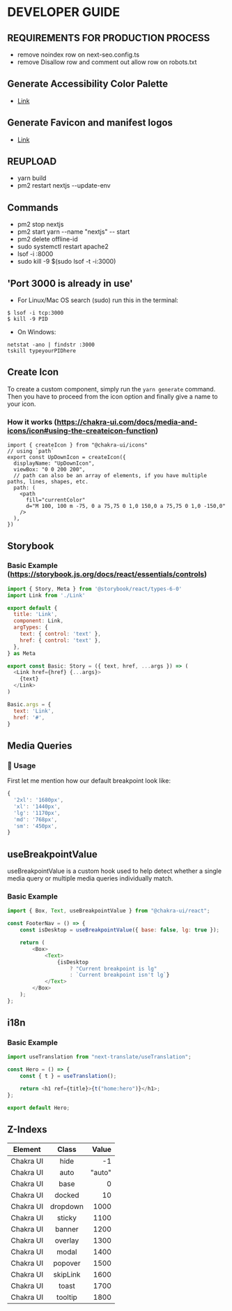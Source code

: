 # DEVELOPER GUIDE

## REQUIREMENTS FOR PRODUCTION PROCESS

-   remove noindex row on next-seo.config.ts
-   remove Disallow row and comment out allow row on robots.txt

## Generate Accessibility Color Palette

-   [Link](https://smart-swatch.netlify.app/#1a44ff)

## Generate Favicon and manifest logos

-   [Link](https://favicon.io/favicon-converter/)

## REUPLOAD

-   yarn build
-   pm2 restart nextjs --update-env

## Commands

-   pm2 stop nextjs
-   pm2 start yarn --name "nextjs" -- start
-   pm2 delete offline-id
-   sudo systemctl restart apache2
-   lsof -i :8000
-   sudo kill -9 $(sudo lsof -t -i:3000)

## 'Port 3000 is already in use'

-   For Linux/Mac OS search (sudo) run this in the terminal:

```
$ lsof -i tcp:3000
$ kill -9 PID
```

-   On Windows:

```
netstat -ano | findstr :3000
tskill typeyourPIDhere
```

## Create Icon

To create a custom component, simply run the `yarn generate` command. Then you have to proceed from the icon option and finally give a name to your icon.

### How it works (<https://chakra-ui.com/docs/media-and-icons/icon#using-the-createicon-function>)

```JS
import { createIcon } from "@chakra-ui/icons"
// using `path`
export const UpDownIcon = createIcon({
  displayName: "UpDownIcon",
  viewBox: "0 0 200 200",
  // path can also be an array of elements, if you have multiple paths, lines, shapes, etc.
  path: (
    <path
      fill="currentColor"
      d="M 100, 100 m -75, 0 a 75,75 0 1,0 150,0 a 75,75 0 1,0 -150,0"
    />
  ),
})
```

## Storybook

### Basic Example (<https://storybook.js.org/docs/react/essentials/controls>)

```js
import { Story, Meta } from '@storybook/react/types-6-0'
import Link from './Link'

export default {
  title: 'Link',
  component: Link,
  argTypes: {
    text: { control: 'text' },
    href: { control: 'text' },
  },
} as Meta

export const Basic: Story = ({ text, href, ...args }) => (
  <Link href={href} {...args}>
    {text}
  </Link>
)

Basic.args = {
  text: 'Link',
  href: '#',
}
```

## Media Queries

### 🍃 Usage

First let me mention how our default breakpoint look like:

```javascript
{
  '2xl': '1680px',
  'xl': '1440px',
  'lg': '1170px',
  'md': '768px',
  'sm': '450px',
}
```

## useBreakpointValue

useBreakpointValue is a custom hook used to help detect whether a single media query or multiple media queries individually match.

### Basic Example

```js
import { Box, Text, useBreakpointValue } from "@chakra-ui/react";

const FooterNav = () => {
    const isDesktop = useBreakpointValue({ base: false, lg: true });

    return (
        <Box>
            <Text>
                {isDesktop
                    ? "Current breakpoint is lg"
                    : `Current breakpoint isn't lg`}
            </Text>
        </Box>
    );
};
```

## i18n

### Basic Example

```js
import useTranslation from "next-translate/useTranslation";

const Hero = () => {
    const { t } = useTranslation();

    return <h1 ref={title}>{t("home:hero")}</h1>;
};

export default Hero;
```

## Z-Indexs

| Element   |  Class   |  Value |
| --------- | :------: | -----: |
| Chakra UI |   hide   |     -1 |
| Chakra UI |   auto   | "auto" |
| Chakra UI |   base   |      0 |
| Chakra UI |  docked  |     10 |
| Chakra UI | dropdown |   1000 |
| Chakra UI |  sticky  |   1100 |
| Chakra UI |  banner  |   1200 |
| Chakra UI | overlay  |   1300 |
| Chakra UI |  modal   |   1400 |
| Chakra UI | popover  |   1500 |
| Chakra UI | skipLink |   1600 |
| Chakra UI |  toast   |   1700 |
| Chakra UI | tooltip  |   1800 |
